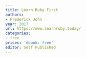 ```yaml
---
title: Learn Ruby First
authors:
- Frederick John
year: 2017
url: https://www.learnruby.today/
categories:
- free
prices: 'ebook: free'
editor: Self Published
---
```

